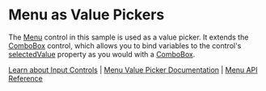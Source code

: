 Menu as Value Pickers
=====================

The [Menu](https://www.grapecity.com/wijmo/api/classes/wijmo_input.menu.html) control in this sample is used as a value picker. It extends the [ComboBox](https://www.grapecity.com/wijmo/api/classes/wijmo_input.combobox.html) control, which allows you to bind variables to the control's [selectedValue](https://www.grapecity.com/wijmo/api/classes/wijmo_input.menu.html#selectedvalue) property as you would with a [ComboBox](https://www.grapecity.com/wijmo/api/classes/wijmo_input.combobox.html).

[Learn about Input Controls](https://www.grapecity.com/wijmo/input-controls-javascript) | [Menu Value Picker Documentation](https://www.grapecity.com/wijmo/docs/Topics/Input/Menu/Menu-ValuePickers) | [Menu API Reference](https://www.grapecity.com/wijmo/api/classes/wijmo_input.menu.html)